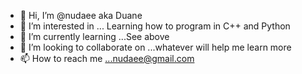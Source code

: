 - 👋 Hi, I’m @nudaee aka Duane
- 👀 I’m interested in ... Learning how to program in C++ and Python
- 🌱 I’m currently learning ...See above
- 💞️ I’m looking to collaborate on ...whatever will help me learn more
- 📫 How to reach me ...nudaee@gmail.com

<!---
nudaee/nudaee is a ✨ special ✨ repository because its `README.md` (this file) appears on your GitHub profile.
You can click the Preview link to take a look at your changes.
--->
